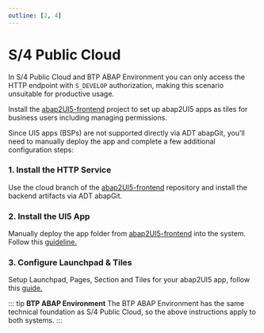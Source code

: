 ```yaml
---
outline: [2, 4]
---
```

# S/4 Public Cloud

In S/4 Public Cloud and BTP ABAP Environment you can only access the HTTP endpoint with `S_DEVELOP` authorization, making this scenario unsuitable for productive usage. <br>

Install the [abap2UI5-frontend](https://github.com/abap2UI5/frontend) project to set up abap2UI5 apps as tiles for business users including managing permissions.

Since UI5 apps (BSPs) are not supported directly via ADT abapGit, you'll need to manually deploy the app and complete a few additional configuration steps:

### 1. Install the HTTP Service

Use the cloud branch of the [abap2UI5-frontend](https://github.com/abap2UI5/frontend) repository and install the backend artifacts via ADT abapGit.


### 2. Install the UI5 App

Manually deploy the app folder from [abap2UI5-frontend](https://github.com/abap2UI5/frontend) into the system.  Follow this [guideline.](https://developers.sap.com/tutorials/abap-s4hanacloud-procurement-purchasereq-shop-ui..html#4c15de5c-bce6-46d0-a634-0008261b3117) 


### 3. Configure Launchpad & Tiles

Setup Launchpad, Pages, Section and Tiles for your abap2UI5 app, follow this [guide.](https://developers.sap.com/tutorials/abap-s4hanacloud-procurement-purchasereq-flp.html)

::: tip **BTP ABAP Environment**
The BTP ABAP Environment has the same technical foundation as S/4 Public Cloud, so the above instructions apply to both systems.
:::
